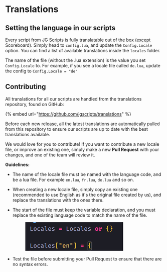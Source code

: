 # Translations

## Setting the language in our scripts

Every script from JG Scripts is fully translatable out of the box (except Scoreboard). Simply head to `config.lua`, and update the `Config.Locale` option. You can find a list of available translations inside the `locales` folder.

The name of the file (without the .lua extension) is the value you set `Config.Locale` to. For example, if you see a locale file called `de.lua`, update the config to `Config.Locale = "de"`

## Contributing

All translations for all our scripts are handled from the translations repository, found on GitHub:

{% embed url="https://github.com/jgscripts/translations" %}

Before each new release, all the latest translations are automatically pulled from this repository to ensure our scripts are up to date with the best translations available.

We would love for you to contribute! If you want to contribute a new locale file, or improve an existing one, simply make a new **Pull Request** with your changes, and one of the team will review it.

**Guidelines:**

* The name of the locale file must be named with the language code, and be a lua file. For example `en.lua`, `fr.lua`, `de.lua` and so on.
* When creating a new locale file, simply copy an existing one (recommended to use English as it's the original file created by us), and replace the translations with the ones there.
*   The start of the file must keep the variable declaration, and you must replace the existing language code to match the name of the file.

    <figure><img src=".gitbook/assets/image (1) (1) (1) (1).png" alt=""><figcaption></figcaption></figure>
* Test the file before submitting your Pull Request to ensure that there are no syntax errors.
